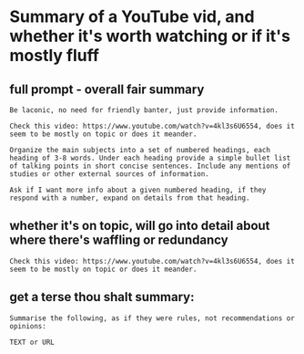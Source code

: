 # Summary of a YouTube vid, and whether it's worth watching or if it's mostly fluff

## full prompt - overall fair summary

```
Be laconic, no need for friendly banter, just provide information.

Check this video: https://www.youtube.com/watch?v=4kl3s6U6554, does it seem to be mostly on topic or does it meander.

Organize the main subjects into a set of numbered headings, each heading of 3-8 words. Under each heading provide a simple bullet list of talking points in short concise sentences. Include any mentions of studies or other external sources of information.

Ask if I want more info about a given numbered heading, if they respond with a number, expand on details from that heading.
```

## whether it's on topic, will go into detail about where there's waffling or redundancy  

```
Check this video: https://www.youtube.com/watch?v=4kl3s6U6554, does it seem to be mostly on topic or does it meander.
```

## get a terse thou shalt summary:

```
Summarise the following, as if they were rules, not recommendations or opinions:

TEXT or URL
```
